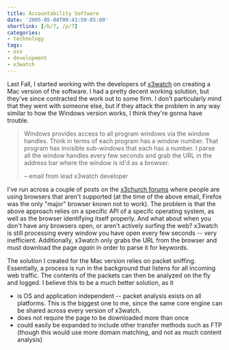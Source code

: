 ```yaml
---
title: Accountability Software
date: '2005-05-04T09:43:50-05:00'
shortlink: [/b/7, /p/7]
categories:
- technology
tags:
- osx
- development
- x3watch
---
```

Last Fall, I started working with the developers of [x3watch][] on creating a Mac version of the software.  I had a
pretty decent working solution, but they've since contracted the work out to some firm.  I don't particularly mind that
they went with someone else, but if they attack the problem in any way similar to how the Windows version works, I think
they're gonna have trouble.

> Windows provides access to all program windows via the window handles.  Think in terms of each program has a window
> number.  That program has invisible sub-windows that each has a number.  I parse all the window handles every few
> seconds and grab the URL in the address bar where the window is id'd as a browser.  
>
> <footer>– email from lead x3watch developer</footer>

I've run across a couple of posts on the [x3church forums][] where people are using browsers that aren't supported (at
the time of the above email, Firefox was the only "major" browser known not to work).  The problem is that the above
approach relies on a specific API of a specifc operating system, as well as the browser identifying itself properly.
And what about when you don't have any browsers open, or aren't actively surfing the web?  x3watch is still processing
every window you have open every few seconds -- very inefficient.  Additionally, x3watch only grabs the URL from the
browser and must download the page _again_ in order to parse it for keywords.

The solution I created for the Mac version relies on packet sniffing.  Essentially, a process is run in the background
that listens for all incoming web traffic.  The contents of the packets can then be analyzed on the fly and logged.  I
believe this to be a much better solution, as it

- is OS and application independent -- packet analysis exists on all platforms.  This is the biggest one to me, since
the same core engine can be shared across every version of x3watch.
- does not require the page to be downloaded more than once
- could easily be expanded to include other transfer methods such as FTP (though this would use more domain matching,
and not as much content analysis)

[x3watch]: http://www.x3watch.com
[x3church forums]: http://www.xxxchurch.com/forum/
